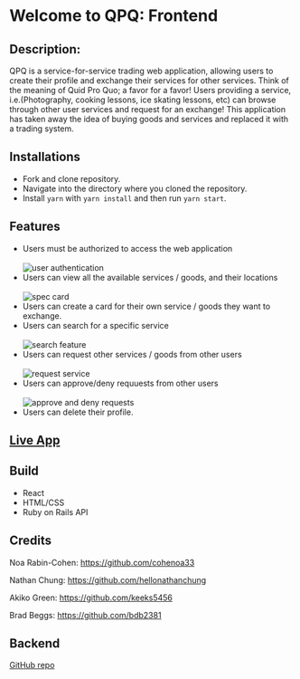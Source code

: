 # Welcome to QPQ: Frontend

## Description:
QPQ is a service-for-service trading web application, allowing users to create their profile and exchange their services for other services. Think of the meaning of Quid Pro Quo; a favor for a favor!  Users providing a service, i.e.(Photography, cooking lessons, ice skating lessons, etc) can browse through other user services and request for an exchange! This application has taken away the idea of buying goods and services and replaced it with a trading system.

## Installations
- Fork and clone repository.
- Navigate into the directory where you cloned the repository.
- Install `yarn` with `yarn install` and then run `yarn start`.

## Features 
- Users must be authorized to access the web application
<br><br/>
![user authentication](https://media.giphy.com/media/nOvnS2NsJ5ZViAglYN/giphy.gif)
- Users can view all the available services / goods, and their locations
<br><br/>
![spec card](https://media.giphy.com/media/u71ac8mljmztqydtz0/giphy.gif)
- Users can create a card for their own service / goods they want to exchange.
- Users can search for a specific service 
<br><br/>
![search feature](https://media.giphy.com/media/1NUk3tIAOWkN1MVSB5/giphy.gifse)
- Users can request other services / goods from other users
<br><br/>
![request service](https://media.giphy.com/media/cU1c6qvApf10riWyrt/giphy.gif)
- Users can approve/deny requuests from other users
<br><br/>
![approve and deny requests](https://media.giphy.com/media/gtIU5MXh5ievo3VzIZ/giphy.gif)
- Users can delete their profile.

## [Live App](https://qpq-client.herokuapp.com/)


## Build
- React
- HTML/CSS
- Ruby on Rails API

## Credits 

Noa Rabin-Cohen: https://github.com/cohenoa33

Nathan Chung: https://github.com/hellonathanchung

Akiko Green: https://github.com/keeks5456

Brad Beggs: https://github.com/bdb2381
 
 ## Backend
 [GitHub repo](https://github.com/cohenoa33/qpq-backend)
